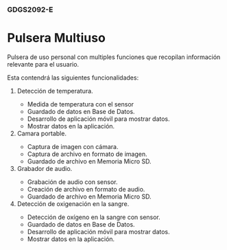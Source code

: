<h3>GDGS2092-E</h3>
<h1>Pulsera Multiuso</h1>
<p>Pulsera de uso personal con multiples funciones que recopilan información relevante para el usuario.</p>
<p>Esta contendrá las siguientes funcionalidades:</p>
<ol>
  <li>Detección de temperatura.</li>
    <ul>
      <li>Medida de temperatura con el sensor</li>
      <li>Guardado de datos en Base de Datos.</li>
      <li>Desarrollo de aplicación móvil para mostrar datos.</li>
      <li>Mostrar datos en la aplicación.</li>
    </ul>
  <li>Camara portable.</li>
    <ul>
      <li>Captura de imagen con cámara.</li>
      <li>Captura de archivo en formato de imagen.</li>
      <li>Guardado de archivo en Memoria Micro SD.</li>
    </ul>
  <li>Grabador de audio.</li>
    <ul>
      <li>Grabación de audio con sensor.</li>
      <li>Creación de archivo en formato de audio.</li>
      <li>Guardado de archivo en Memoria Micro SD.</li>
    </ul>
  <li>Detección de oxigenación en la sangre.</li>
      <ul>
        <li>Detección de oxígeno en la sangre con sensor.</li>
        <li>Guardado de datos en Base de Datos.</li>
        <li>Desarrollo de aplicación móvil para mostrar datos.</li>
        <li>Mostrar datos en la aplicación.</li>
    </ul>
</ol>
